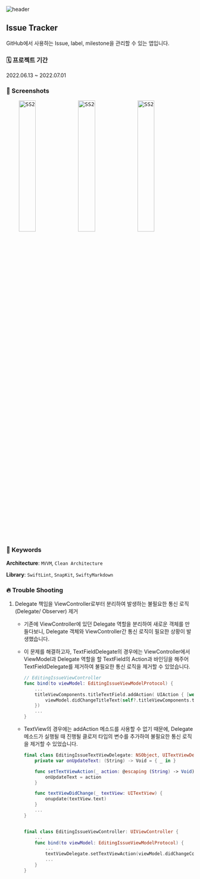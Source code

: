 ![header](https://capsule-render.vercel.app/api?type=rect&color=auto&height=120&section=header&text=Issue%20Tracker&fontSize=100)

## Issue Tracker

GitHub에서 사용하는 Issue, label, milestone을 관리할 수 있는 앱입니다.



### 🗓 프로젝트 기간

2022.06.13 ~ 2022.07.01



### 👀 Screenshots

<pre>
	<img src="https://user-images.githubusercontent.com/92504186/177483585-0b68dbab-e2c7-4e8c-941c-6980c03e41c8.jpg" alt="SS2022-07-06PM03 28 08" width="30%;" />&nbsp;<img src="https://user-images.githubusercontent.com/92504186/177485329-63e99c40-c030-4519-9f88-b9f2ae6b9c43.jpg" alt="SS2022-07-06PM03 37 29" width="30%;" />&nbsp;<img src="https://user-images.githubusercontent.com/92504186/177485337-913a1e12-5b08-4f3c-9245-cf0801e53375.jpg" alt="SS2022-07-06PM03 37 45" width="30%;" />&nbsp;<img src="https://user-images.githubusercontent.com/92504186/177485344-786abe02-1e70-4c9b-822a-5386ff62e908.jpg" alt="SS2022-07-06PM03 37 47" width="30%;" />&nbsp;<img src="https://user-images.githubusercontent.com/92504186/177485355-3e241a0a-1f6a-4f3d-a7a0-ca395606b53f.jpg" alt="SS2022-07-06PM03 37 53" width="30%;" />&nbsp;<img src="https://user-images.githubusercontent.com/92504186/177485360-2970a481-1e79-4796-85c1-4404d0eee44c.jpg" alt="SS2022-07-06PM03 38 00" width="30%;" />&nbsp;<img src="https://user-images.githubusercontent.com/92504186/177485364-ef237bbf-71d2-4844-a26f-961edad9eb2d.jpg" alt="SS2022-07-06PM03 38 02" width="30%;" />&nbsp;
</pre>



### 📌 Keywords

**Architecture**: `MVVM`, `Clean Architecture`

**Library**: `SwiftLint`, `SnapKit`, `SwiftyMarkdown`



### 🔥 Trouble Shooting

1. Delegate 책임을 ViewController로부터 분리하여 발생하는 불필요한 통신 로직(Delegate/ Observer) 제거

	- 기존에 ViewController에 있던 Delegate 역할을 분리하여 새로운 객체를 만들다보니, Delegate 객체와 ViewController간 통신 로직이 필요한 상황이 발생했습니다.

	- 이 문제를 해결하고자, TextFieldDelegate의 경우에는 ViewController에서 ViewModel과 Delegate 역할을 할 TextField의 Action과 바인딩을 해주어 TextFieldDelegate를 제거하여 불필요한 통신 로직을 제거할 수 있었습니다.

		```swift
		// EditingIssueViewController
		func bind(to viewModel: EditingIssueViewModelProtocol) {
		    ...
		    titleViewComponents.titleTextField.addAction( UIAction { [weak self] _ in
		        viewModel.didChangeTitleText(self?.titleViewComponents.titleTextField.text)
		    })
		    ...
		}
		```

	- TextView의 경우에는 addAction 메소드를 사용할 수 없기 때문에, Delegate 메소드가 실행될 때 진행될 클로저 타입의 변수를 추가하여 불필요한 통신 로직을 제거할 수 있었습니다.

		```swift
		final class EditingIssueTextViewDelegate: NSObject, UITextViewDelegate {
		    private var onUpdateText: (String) -> Void = { _ in }
		
		    func setTextViewAction(_ action: @escaping (String) -> Void) {
		        onUpdateText = action
		    }
		
		    func textViewDidChange(_ textView: UITextView) {
		        onupdate(textView.text)
		    }
		    ...
		}
		
		
		final class EditingIssueViewController: UIViewController {
		    ...
		    func bind(to viewModel: EditingIssueViewModelProtocol) {
		        ...
		        textViewDelegate.setTextViewAction(viewModel.didChangeContentText(_:))
		        ...
		    }
		}
		```
